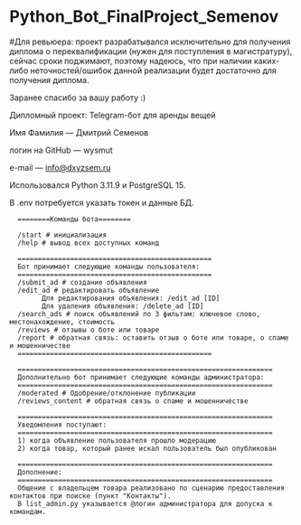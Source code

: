 # Python_Bot_FinalProject_Semenov

#Для ревьюера: проект разрабатывался исключительно для получения диплома о переквалификации (нужен для поступления в магистратуру), сейчас сроки поджимают, поэтому надеюсь, что при наличии каких-либо неточностей/ошибок данной реализации будет достаточно для получения диплома.

Заранее спасибо за вашу работу :)

Дипломный проект: Telegram-бот для аренды вещей

Имя Фамилия — Дмитрий Семенов

логин на GitHub — wysmut

e-mail — info@dxyzsem.ru

Использовался Python 3.11.9 и PostgreSQL 15.

В .env потребуется указать токен и данные БД. 

      ========Команды бота========
      
      /start # инициализация
      /help # вывод всех доступных команд
      
      ================================================
      Бот принимает следующие команды пользователя: 
      ================================================
      /submit_ad # создание объявления
      /edit_ad # редактировать объявление
            Для редактирования объявления: /edit_ad [ID]
            Для удаления объявления: /delete_ad [ID]
      /search_ads # поиск объявлений по 3 фильтам: ключевое слово, местонахождение, стоимость
      /reviews # отзывы о боте или товаре
      /report # обратная связь: оставить отзыв о боте или товаре, о спаме и мошенничестве
      ================================================
      
      ===============================================================
      Дополнительно бот принимает следующие команды администратора: 
      ===============================================================
      /moderated # Одобрение/отклонение публикации
      /reviews_content # обратная связь о спаме и мошенничестве 
      
      ===============================================================
      Уведомления поступают:
      ===============================================================
      1) когда объявление пользователя прошло модерацию
      2) когда товар, который ранее искал пользователь был опубликован
      
      ===============================================================
      Дополнение: 
      ===============================================================
      Общение с владельцем товара реализовано по сценарию предоставления контактов при поиске (пункт "Контакты").
      В list_admin.py указывается @логин администратора для допуска к командам.
